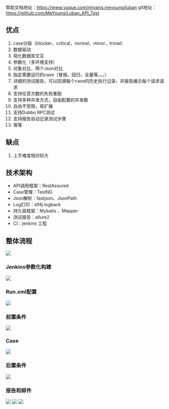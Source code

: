帮助文档地址：https://www.yuque.com/miyang.meyoung/luban
git地址：https://github.com/MeYoung/Luban_API_Test
## 优点

1. case分级（blocker，critical，normal，minor，trivial）
2. 数据驱动
3. 简化数据库交互
4. 参数化（多环境支持）
5. 对象对比、两个Json对比
6. 指定需要运行的case（冒烟，回归，全量等。。。）
7. 详细的测试报告，可以回溯每个case的历史执行记录，并报告展示每个请求请求
8. 支持任意次数的失败重跑
9. 支持多种并发方式，自由配置的并发数
10. 自由不受限，易扩展
11. 支持Dubbo RPC测试
12. 支持报告自动记录测试步骤
11. 等等

## 缺点

1. 上手难度相对较大



## 技术架构

- API调用框架：RestAssured
- Case管理：TestNG
- Json解析：fastjson、JsonPath
- Log打印：slf4j logback
- 持久层框架：Mybatis 、Mapper
- 测试报告：allure2
- CI：jenkins
工程

## 整体流程
![](https://raw.githubusercontent.com/MeYoung/notes_images/master/boostnote/20190814112556.png)

### Jenkins参数化构建
![](https://raw.githubusercontent.com/MeYoung/notes_images/master/boostnote/20190814112717.png)

### Run.xml配置
![](https://raw.githubusercontent.com/MeYoung/notes_images/master/boostnote/20190814112749.png)

### 前置条件
![](https://raw.githubusercontent.com/MeYoung/notes_images/master/boostnote/20190814112816.png)

### Case
![](https://raw.githubusercontent.com/MeYoung/notes_images/master/boostnote/20190814112914.png)

### 后置条件
![](https://raw.githubusercontent.com/MeYoung/notes_images/master/boostnote/20190814112944.png)

### 报告和邮件
![](https://raw.githubusercontent.com/MeYoung/notes_images/master/boostnote/20190814113031.png)
![](https://raw.githubusercontent.com/MeYoung/notes_images/master/boostnote/20190814113221.png)
![](https://raw.githubusercontent.com/MeYoung/notes_images/master/boostnote/20190814113253.png)